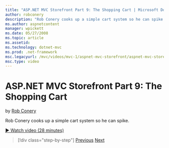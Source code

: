 ```yaml
---
title: "ASP.NET MVC Storefront Part 9: The Shopping Cart | Microsoft Docs"
author: robconery
description: "Rob Conery cooks up a simple cart system so he can spike."
ms.author: aspnetcontent
manager: wpickett
ms.date: 05/27/2008
ms.topic: article
ms.assetid: 
ms.technology: dotnet-mvc
ms.prod: .net-framework
msc.legacyurl: /mvc/videos/mvc-1/aspnet-mvc-storefront/aspnet-mvc-storefront-part-9-the-shopping-cart
msc.type: video
---
```

ASP.NET MVC Storefront Part 9: The Shopping Cart
====================
by [Rob Conery](https://github.com/robconery)

Rob Conery cooks up a simple cart system so he can spike.

[&#9654; Watch video (28 minutes)](https://channel9.msdn.com/Blogs/ASP-NET-Site-Videos/aspnet-mvc-storefront-part-9-the-shopping-cart)

>[!div class="step-by-step"]
[Previous](aspnet-mvc-storefront-part-8-testing-controllers-iteration-1-complete.md)
[Next](aspnet-mvc-storefront-part-10-shopping-cart-refactor-and-authorization.md)